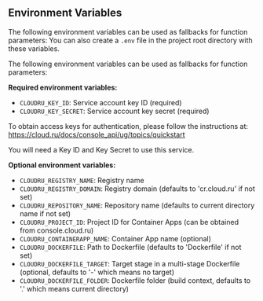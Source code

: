 ## Environment Variables

The following environment variables can be used as fallbacks for function parameters:
You can also create a `.env` file in the project root directory with these variables.

The following environment variables can be used as fallbacks for function parameters:

**Required environment variables:**
- `CLOUDRU_KEY_ID`: Service account key ID (required)
- `CLOUDRU_KEY_SECRET`: Service account key secret (required)

To obtain access keys for authentication, please follow the instructions at:
https://cloud.ru/docs/console_api/ug/topics/quickstart

You will need a Key ID and Key Secret to use this service.

**Optional environment variables:**
- `CLOUDRU_REGISTRY_NAME`: Registry name
- `CLOUDRU_REGISTRY_DOMAIN`: Registry domain (defaults to 'cr.cloud.ru' if not set)
- `CLOUDRU_REPOSITORY_NAME`: Repository name (defaults to current directory name if not set)
- `CLOUDRU_PROJECT_ID`: Project ID for Container Apps (can be obtained from console.cloud.ru)
- `CLOUDRU_CONTAINERAPP_NAME`: Container App name (optional)
- `CLOUDRU_DOCKERFILE`: Path to Dockerfile (defaults to 'Dockerfile' if not set)
- `CLOUDRU_DOCKERFILE_TARGET`: Target stage in a multi-stage Dockerfile (optional, defaults to '-' which means no target)
- `CLOUDRU_DOCKERFILE_FOLDER`: Dockerfile folder (build context, defaults to '.' which means current directory)
